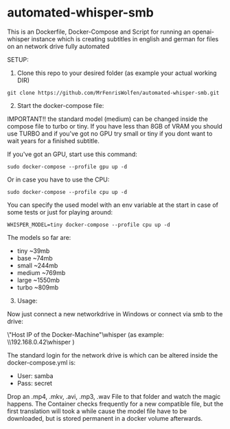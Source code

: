 # automated-whisper-smb

This is an Dockerfile, Docker-Compose and Script for running an openai-whisper instance
which is creating subtitles in english and german for files on an network drive fully automated

SETUP:

1. Clone this repo to your desired folder (as example your actual working DIR)

```
git clone https://github.com/MrFenrisWolfen/automated-whisper-smb.git
```


2. Start the docker-compose file:

IMPORTANT!! the standard model (medium) can be changed inside the compose file to turbo or tiny.
If you have less than 8GB of VRAM you should use TURBO and if you've got no GPU try small or tiny if you dont want to
wait years for a finished subtitle.

If you've got an GPU, start use this command:

```
sudo docker-compose --profile gpu up -d
```

Or in case you have to use the CPU:

```
sudo docker-compose --profile cpu up -d
```

You can specify the used model with an env variable at the start in case of some tests or just for playing around:

```
WHISPER_MODEL=tiny docker-compose --profile cpu up -d
```

The models so far are:

- tiny ~39mb
- base ~74mb
- small ~244mb
- medium ~769mb
- large ~1550mb
- turbo ~809mb


3. Usage:

Now just connect a new networkdrive in Windows or connect via smb to the drive:

\\"Host IP of the Docker-Machine"\whisper (as example: \\\192.168.0.42\whisper )

The standard login for the network drive is which can be altered inside the docker-compose.yml is:

- User:  samba
- Pass:  secret

Drop an .mp4, .mkv, .avi, .mp3, .wav File to that folder and watch the magic happens.
The Container checks frequently for a new compatible file, but the first translation will took a while cause
the model file have to be downloaded, but is stored permanent in a docker volume afterwards.


